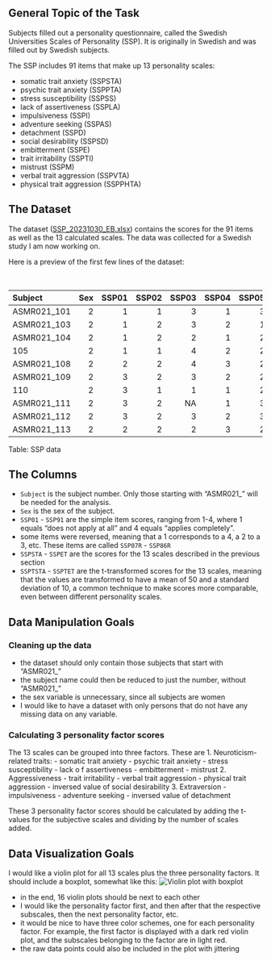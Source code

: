 ## General Topic of the Task

Subjects filled out a personality questionnaire, called the Swedish
Universities Scales of Personality (SSP). It is originally in Swedish
and was filled out by Swedish subjects.

The SSP includes 91 items that make up 13 personality scales:

-   somatic trait anxiety (SSPSTA)
-   psychic trait anxiety (SSPPTA)
-   stress susceptibility (SSPSS)
-   lack of assertiveness (SSPLA)
-   impulsiveness (SSPI)
-   adventure seeking (SSPAS)
-   detachment (SSPD)
-   social desirability (SSPSD)
-   embitterment (SSPE)
-   trait irritability (SSPTI)
-   mistrust (SSPM)
-   verbal trait aggression (SSPVTA)
-   physical trait aggression (SSPPHTA)

## The Dataset

The dataset ([SSP\_20231030\_EB.xlsx](SSP_20231030_EB.xlsx)) contains
the scores for the 91 items as well as the 13 calculated scales. The
data was collected for a Swedish study I am now working on.

Here is a preview of the first few lines of the dataset:

<table style="width:100%;">
<caption>Table: SSP data</caption>
<colgroup>
<col style="width: 1%" />
<col style="width: 0%" />
<col style="width: 0%" />
<col style="width: 0%" />
<col style="width: 0%" />
<col style="width: 0%" />
<col style="width: 0%" />
<col style="width: 0%" />
<col style="width: 0%" />
<col style="width: 0%" />
<col style="width: 0%" />
<col style="width: 0%" />
<col style="width: 0%" />
<col style="width: 0%" />
<col style="width: 0%" />
<col style="width: 0%" />
<col style="width: 0%" />
<col style="width: 0%" />
<col style="width: 0%" />
<col style="width: 0%" />
<col style="width: 0%" />
<col style="width: 0%" />
<col style="width: 0%" />
<col style="width: 0%" />
<col style="width: 0%" />
<col style="width: 0%" />
<col style="width: 0%" />
<col style="width: 0%" />
<col style="width: 0%" />
<col style="width: 0%" />
<col style="width: 0%" />
<col style="width: 0%" />
<col style="width: 0%" />
<col style="width: 0%" />
<col style="width: 0%" />
<col style="width: 0%" />
<col style="width: 0%" />
<col style="width: 0%" />
<col style="width: 0%" />
<col style="width: 0%" />
<col style="width: 0%" />
<col style="width: 0%" />
<col style="width: 0%" />
<col style="width: 0%" />
<col style="width: 0%" />
<col style="width: 0%" />
<col style="width: 0%" />
<col style="width: 0%" />
<col style="width: 0%" />
<col style="width: 0%" />
<col style="width: 0%" />
<col style="width: 0%" />
<col style="width: 0%" />
<col style="width: 0%" />
<col style="width: 0%" />
<col style="width: 0%" />
<col style="width: 0%" />
<col style="width: 0%" />
<col style="width: 0%" />
<col style="width: 0%" />
<col style="width: 0%" />
<col style="width: 0%" />
<col style="width: 0%" />
<col style="width: 0%" />
<col style="width: 0%" />
<col style="width: 0%" />
<col style="width: 0%" />
<col style="width: 0%" />
<col style="width: 0%" />
<col style="width: 0%" />
<col style="width: 0%" />
<col style="width: 0%" />
<col style="width: 0%" />
<col style="width: 0%" />
<col style="width: 0%" />
<col style="width: 0%" />
<col style="width: 0%" />
<col style="width: 0%" />
<col style="width: 0%" />
<col style="width: 0%" />
<col style="width: 0%" />
<col style="width: 0%" />
<col style="width: 0%" />
<col style="width: 0%" />
<col style="width: 0%" />
<col style="width: 0%" />
<col style="width: 0%" />
<col style="width: 0%" />
<col style="width: 0%" />
<col style="width: 0%" />
<col style="width: 0%" />
<col style="width: 0%" />
<col style="width: 0%" />
<col style="width: 0%" />
<col style="width: 0%" />
<col style="width: 0%" />
<col style="width: 0%" />
<col style="width: 0%" />
<col style="width: 0%" />
<col style="width: 0%" />
<col style="width: 0%" />
<col style="width: 1%" />
<col style="width: 1%" />
<col style="width: 1%" />
<col style="width: 1%" />
<col style="width: 1%" />
<col style="width: 1%" />
<col style="width: 1%" />
<col style="width: 1%" />
<col style="width: 1%" />
<col style="width: 1%" />
<col style="width: 1%" />
<col style="width: 1%" />
<col style="width: 1%" />
<col style="width: 1%" />
<col style="width: 1%" />
<col style="width: 1%" />
<col style="width: 1%" />
<col style="width: 1%" />
<col style="width: 1%" />
<col style="width: 1%" />
<col style="width: 1%" />
<col style="width: 1%" />
<col style="width: 1%" />
<col style="width: 1%" />
<col style="width: 1%" />
<col style="width: 1%" />
</colgroup>
<thead>
<tr class="header">
<th style="text-align: left;">Subject</th>
<th style="text-align: right;">Sex</th>
<th style="text-align: right;">SSP01</th>
<th style="text-align: right;">SSP02</th>
<th style="text-align: right;">SSP03</th>
<th style="text-align: right;">SSP04</th>
<th style="text-align: right;">SSP05</th>
<th style="text-align: right;">SSP06</th>
<th style="text-align: right;">SSP07</th>
<th style="text-align: right;">SSP08</th>
<th style="text-align: right;">SSP09</th>
<th style="text-align: right;">SSP10</th>
<th style="text-align: right;">SSP11</th>
<th style="text-align: right;">SSP12</th>
<th style="text-align: right;">SSP13</th>
<th style="text-align: right;">SSP14</th>
<th style="text-align: right;">SSP15</th>
<th style="text-align: right;">SSP16</th>
<th style="text-align: right;">SSP17</th>
<th style="text-align: right;">SSP18</th>
<th style="text-align: right;">SSP19</th>
<th style="text-align: right;">SSP20</th>
<th style="text-align: right;">SSP21</th>
<th style="text-align: right;">SSP22</th>
<th style="text-align: right;">SSP23</th>
<th style="text-align: right;">SSP24</th>
<th style="text-align: right;">SSP25</th>
<th style="text-align: right;">SSP26</th>
<th style="text-align: right;">SSP27</th>
<th style="text-align: right;">SSP28</th>
<th style="text-align: right;">SSP29</th>
<th style="text-align: right;">SSP30</th>
<th style="text-align: right;">SSP31</th>
<th style="text-align: right;">SSP32</th>
<th style="text-align: right;">SSP33</th>
<th style="text-align: right;">SSP34</th>
<th style="text-align: right;">SSP35</th>
<th style="text-align: right;">SSP36</th>
<th style="text-align: right;">SSP37</th>
<th style="text-align: right;">SSP38</th>
<th style="text-align: right;">SSP39</th>
<th style="text-align: right;">SSP40</th>
<th style="text-align: right;">SSP41</th>
<th style="text-align: right;">SSP42</th>
<th style="text-align: right;">SSP43</th>
<th style="text-align: right;">SSP44</th>
<th style="text-align: right;">SSP45</th>
<th style="text-align: right;">SSP46</th>
<th style="text-align: right;">SSP47</th>
<th style="text-align: right;">SSP48</th>
<th style="text-align: right;">SSP49</th>
<th style="text-align: right;">SSP50</th>
<th style="text-align: right;">SSP51</th>
<th style="text-align: right;">SSP52</th>
<th style="text-align: right;">SSP53</th>
<th style="text-align: right;">SSP54</th>
<th style="text-align: right;">SSP55</th>
<th style="text-align: right;">SSP56</th>
<th style="text-align: right;">SSP57</th>
<th style="text-align: right;">SSP58</th>
<th style="text-align: right;">SSP59</th>
<th style="text-align: right;">SSP60</th>
<th style="text-align: right;">SSP61</th>
<th style="text-align: right;">SSP62</th>
<th style="text-align: right;">SSP63</th>
<th style="text-align: right;">SSP64</th>
<th style="text-align: right;">SSP65</th>
<th style="text-align: right;">SSP66</th>
<th style="text-align: right;">SSP67</th>
<th style="text-align: right;">SSP68</th>
<th style="text-align: right;">SSP69</th>
<th style="text-align: right;">SSP70</th>
<th style="text-align: right;">SSP71</th>
<th style="text-align: right;">SSP72</th>
<th style="text-align: right;">SSP73</th>
<th style="text-align: right;">SSP74</th>
<th style="text-align: right;">SSP75</th>
<th style="text-align: right;">SSP76</th>
<th style="text-align: right;">SSP77</th>
<th style="text-align: right;">SSP78</th>
<th style="text-align: right;">SSP79</th>
<th style="text-align: right;">SSP80</th>
<th style="text-align: right;">SSP81</th>
<th style="text-align: right;">SSP82</th>
<th style="text-align: right;">SSP83</th>
<th style="text-align: right;">SSP84</th>
<th style="text-align: right;">SSP85</th>
<th style="text-align: right;">SSP86</th>
<th style="text-align: right;">SSP87</th>
<th style="text-align: right;">SSP88</th>
<th style="text-align: right;">SSP89</th>
<th style="text-align: right;">SSP90</th>
<th style="text-align: right;">SSP91</th>
<th style="text-align: right;">SSP07R</th>
<th style="text-align: right;">SSP16R</th>
<th style="text-align: right;">SSP30R</th>
<th style="text-align: right;">SSP38R</th>
<th style="text-align: right;">SSP42R</th>
<th style="text-align: right;">SSP68R</th>
<th style="text-align: right;">SSP85R</th>
<th style="text-align: right;">SSP86R</th>
<th style="text-align: right;">SSPSTA</th>
<th style="text-align: right;">SSPPSTA</th>
<th style="text-align: right;">SSPSS</th>
<th style="text-align: right;">SSPLA</th>
<th style="text-align: right;">SSPI</th>
<th style="text-align: right;">SSPAS</th>
<th style="text-align: right;">SSPD</th>
<th style="text-align: right;">SSPSD</th>
<th style="text-align: right;">SSPE</th>
<th style="text-align: right;">SSPTI</th>
<th style="text-align: right;">SSPM</th>
<th style="text-align: right;">SSPVTA</th>
<th style="text-align: right;">SSPPHTA</th>
<th style="text-align: right;">SSPSTAT</th>
<th style="text-align: right;">SSPPSTAT</th>
<th style="text-align: right;">SSPSST</th>
<th style="text-align: right;">SSPLAT</th>
<th style="text-align: right;">SSPIT</th>
<th style="text-align: right;">SSPAST</th>
<th style="text-align: right;">SSPDT</th>
<th style="text-align: right;">SSPSDT</th>
<th style="text-align: right;">SSPET</th>
<th style="text-align: right;">SSPTIT</th>
<th style="text-align: right;">SSPMT</th>
<th style="text-align: right;">SSPVTAT</th>
<th style="text-align: right;">SSPPHTAT</th>
</tr>
</thead>
<tbody>
<tr class="odd">
<td style="text-align: left;">ASMR021_101</td>
<td style="text-align: right;">2</td>
<td style="text-align: right;">1</td>
<td style="text-align: right;">1</td>
<td style="text-align: right;">3</td>
<td style="text-align: right;">1</td>
<td style="text-align: right;">3</td>
<td style="text-align: right;">3</td>
<td style="text-align: right;">3</td>
<td style="text-align: right;">2</td>
<td style="text-align: right;">2</td>
<td style="text-align: right;">4</td>
<td style="text-align: right;">1</td>
<td style="text-align: right;">1</td>
<td style="text-align: right;">1</td>
<td style="text-align: right;">3</td>
<td style="text-align: right;">2</td>
<td style="text-align: right;">2</td>
<td style="text-align: right;">1</td>
<td style="text-align: right;">4</td>
<td style="text-align: right;">4</td>
<td style="text-align: right;">1</td>
<td style="text-align: right;">2</td>
<td style="text-align: right;">1</td>
<td style="text-align: right;">3</td>
<td style="text-align: right;">1</td>
<td style="text-align: right;">3</td>
<td style="text-align: right;">1</td>
<td style="text-align: right;">2</td>
<td style="text-align: right;">1</td>
<td style="text-align: right;">1</td>
<td style="text-align: right;">4</td>
<td style="text-align: right;">3</td>
<td style="text-align: right;">4</td>
<td style="text-align: right;">1</td>
<td style="text-align: right;">4</td>
<td style="text-align: right;">1</td>
<td style="text-align: right;">3</td>
<td style="text-align: right;">2</td>
<td style="text-align: right;">2</td>
<td style="text-align: right;">1</td>
<td style="text-align: right;">3</td>
<td style="text-align: right;">3</td>
<td style="text-align: right;">3</td>
<td style="text-align: right;">1</td>
<td style="text-align: right;">2</td>
<td style="text-align: right;">3</td>
<td style="text-align: right;">1</td>
<td style="text-align: right;">4</td>
<td style="text-align: right;">2</td>
<td style="text-align: right;">4</td>
<td style="text-align: right;">1</td>
<td style="text-align: right;">2</td>
<td style="text-align: right;">1</td>
<td style="text-align: right;">1</td>
<td style="text-align: right;">2</td>
<td style="text-align: right;">2</td>
<td style="text-align: right;">3</td>
<td style="text-align: right;">4</td>
<td style="text-align: right;">4</td>
<td style="text-align: right;">2</td>
<td style="text-align: right;">2</td>
<td style="text-align: right;">1</td>
<td style="text-align: right;">4</td>
<td style="text-align: right;">2</td>
<td style="text-align: right;">4</td>
<td style="text-align: right;">1</td>
<td style="text-align: right;">3</td>
<td style="text-align: right;">4</td>
<td style="text-align: right;">2</td>
<td style="text-align: right;">2</td>
<td style="text-align: right;">4</td>
<td style="text-align: right;">4</td>
<td style="text-align: right;">1</td>
<td style="text-align: right;">3</td>
<td style="text-align: right;">4</td>
<td style="text-align: right;">4</td>
<td style="text-align: right;">1</td>
<td style="text-align: right;">2</td>
<td style="text-align: right;">1</td>
<td style="text-align: right;">3</td>
<td style="text-align: right;">3</td>
<td style="text-align: right;">1</td>
<td style="text-align: right;">1</td>
<td style="text-align: right;">4</td>
<td style="text-align: right;">4</td>
<td style="text-align: right;">4</td>
<td style="text-align: right;">2</td>
<td style="text-align: right;">1</td>
<td style="text-align: right;">4</td>
<td style="text-align: right;">1</td>
<td style="text-align: right;">3</td>
<td style="text-align: right;">1</td>
<td style="text-align: right;">2</td>
<td style="text-align: right;">3</td>
<td style="text-align: right;">1</td>
<td style="text-align: right;">3</td>
<td style="text-align: right;">2</td>
<td style="text-align: right;">3</td>
<td style="text-align: right;">1</td>
<td style="text-align: right;">3</td>
<td style="text-align: right;">2.285714</td>
<td style="text-align: right;">2.285714</td>
<td style="text-align: right;">2.142857</td>
<td style="text-align: right;">1.428571</td>
<td style="text-align: right;">3.428571</td>
<td style="text-align: right;">3.714286</td>
<td style="text-align: right;">1.285714</td>
<td style="text-align: right;">2.857143</td>
<td style="text-align: right;">1.714286</td>
<td style="text-align: right;">3.714286</td>
<td style="text-align: right;">1.285714</td>
<td style="text-align: right;">2.571429</td>
<td style="text-align: right;">1.000000</td>
<td style="text-align: right;">55.25346</td>
<td style="text-align: right;">52.43304</td>
<td style="text-align: right;">51.42857</td>
<td style="text-align: right;">37.97619</td>
<td style="text-align: right;">72.08791</td>
<td style="text-align: right;">70.55300</td>
<td style="text-align: right;">36.97479</td>
<td style="text-align: right;">49.44251</td>
<td style="text-align: right;">48.45481</td>
<td style="text-align: right;">75.26455</td>
<td style="text-align: right;">37.84367</td>
<td style="text-align: right;">58.57143</td>
<td style="text-align: right;">34.38596</td>
</tr>
<tr class="even">
<td style="text-align: left;">ASMR021_103</td>
<td style="text-align: right;">2</td>
<td style="text-align: right;">1</td>
<td style="text-align: right;">2</td>
<td style="text-align: right;">3</td>
<td style="text-align: right;">2</td>
<td style="text-align: right;">1</td>
<td style="text-align: right;">4</td>
<td style="text-align: right;">4</td>
<td style="text-align: right;">3</td>
<td style="text-align: right;">1</td>
<td style="text-align: right;">3</td>
<td style="text-align: right;">1</td>
<td style="text-align: right;">1</td>
<td style="text-align: right;">1</td>
<td style="text-align: right;">1</td>
<td style="text-align: right;">2</td>
<td style="text-align: right;">2</td>
<td style="text-align: right;">1</td>
<td style="text-align: right;">3</td>
<td style="text-align: right;">3</td>
<td style="text-align: right;">1</td>
<td style="text-align: right;">3</td>
<td style="text-align: right;">1</td>
<td style="text-align: right;">1</td>
<td style="text-align: right;">1</td>
<td style="text-align: right;">3</td>
<td style="text-align: right;">1</td>
<td style="text-align: right;">1</td>
<td style="text-align: right;">1</td>
<td style="text-align: right;">3</td>
<td style="text-align: right;">3</td>
<td style="text-align: right;">2</td>
<td style="text-align: right;">3</td>
<td style="text-align: right;">1</td>
<td style="text-align: right;">4</td>
<td style="text-align: right;">1</td>
<td style="text-align: right;">3</td>
<td style="text-align: right;">1</td>
<td style="text-align: right;">3</td>
<td style="text-align: right;">1</td>
<td style="text-align: right;">1</td>
<td style="text-align: right;">1</td>
<td style="text-align: right;">2</td>
<td style="text-align: right;">2</td>
<td style="text-align: right;">3</td>
<td style="text-align: right;">3</td>
<td style="text-align: right;">1</td>
<td style="text-align: right;">3</td>
<td style="text-align: right;">1</td>
<td style="text-align: right;">3</td>
<td style="text-align: right;">2</td>
<td style="text-align: right;">3</td>
<td style="text-align: right;">1</td>
<td style="text-align: right;">1</td>
<td style="text-align: right;">2</td>
<td style="text-align: right;">3</td>
<td style="text-align: right;">2</td>
<td style="text-align: right;">2</td>
<td style="text-align: right;">1</td>
<td style="text-align: right;">1</td>
<td style="text-align: right;">4</td>
<td style="text-align: right;">1</td>
<td style="text-align: right;">2</td>
<td style="text-align: right;">1</td>
<td style="text-align: right;">2</td>
<td style="text-align: right;">1</td>
<td style="text-align: right;">4</td>
<td style="text-align: right;">1</td>
<td style="text-align: right;">4</td>
<td style="text-align: right;">2</td>
<td style="text-align: right;">3</td>
<td style="text-align: right;">3</td>
<td style="text-align: right;">1</td>
<td style="text-align: right;">3</td>
<td style="text-align: right;">1</td>
<td style="text-align: right;">2</td>
<td style="text-align: right;">1</td>
<td style="text-align: right;">2</td>
<td style="text-align: right;">1</td>
<td style="text-align: right;">2</td>
<td style="text-align: right;">1</td>
<td style="text-align: right;">3</td>
<td style="text-align: right;">1</td>
<td style="text-align: right;">3</td>
<td style="text-align: right;">3</td>
<td style="text-align: right;">4</td>
<td style="text-align: right;">2</td>
<td style="text-align: right;">1</td>
<td style="text-align: right;">1</td>
<td style="text-align: right;">1</td>
<td style="text-align: right;">3</td>
<td style="text-align: right;">1</td>
<td style="text-align: right;">1</td>
<td style="text-align: right;">3</td>
<td style="text-align: right;">2</td>
<td style="text-align: right;">2</td>
<td style="text-align: right;">3</td>
<td style="text-align: right;">1</td>
<td style="text-align: right;">1</td>
<td style="text-align: right;">3</td>
<td style="text-align: right;">1.571429</td>
<td style="text-align: right;">1.428571</td>
<td style="text-align: right;">2.714286</td>
<td style="text-align: right;">1.714286</td>
<td style="text-align: right;">2.428571</td>
<td style="text-align: right;">2.857143</td>
<td style="text-align: right;">1.000000</td>
<td style="text-align: right;">3.285714</td>
<td style="text-align: right;">1.000000</td>
<td style="text-align: right;">2.142857</td>
<td style="text-align: right;">1.142857</td>
<td style="text-align: right;">2.285714</td>
<td style="text-align: right;">1.000000</td>
<td style="text-align: right;">43.73272</td>
<td style="text-align: right;">39.04018</td>
<td style="text-align: right;">62.63305</td>
<td style="text-align: right;">42.73810</td>
<td style="text-align: right;">52.85714</td>
<td style="text-align: right;">56.72811</td>
<td style="text-align: right;">31.37255</td>
<td style="text-align: right;">59.89547</td>
<td style="text-align: right;">33.87755</td>
<td style="text-align: right;">46.16402</td>
<td style="text-align: right;">35.14825</td>
<td style="text-align: right;">53.37662</td>
<td style="text-align: right;">34.38596</td>
</tr>
<tr class="odd">
<td style="text-align: left;">ASMR021_104</td>
<td style="text-align: right;">2</td>
<td style="text-align: right;">1</td>
<td style="text-align: right;">2</td>
<td style="text-align: right;">2</td>
<td style="text-align: right;">1</td>
<td style="text-align: right;">2</td>
<td style="text-align: right;">4</td>
<td style="text-align: right;">3</td>
<td style="text-align: right;">2</td>
<td style="text-align: right;">2</td>
<td style="text-align: right;">2</td>
<td style="text-align: right;">1</td>
<td style="text-align: right;">2</td>
<td style="text-align: right;">2</td>
<td style="text-align: right;">2</td>
<td style="text-align: right;">2</td>
<td style="text-align: right;">3</td>
<td style="text-align: right;">1</td>
<td style="text-align: right;">2</td>
<td style="text-align: right;">3</td>
<td style="text-align: right;">2</td>
<td style="text-align: right;">3</td>
<td style="text-align: right;">3</td>
<td style="text-align: right;">3</td>
<td style="text-align: right;">1</td>
<td style="text-align: right;">NA</td>
<td style="text-align: right;">2</td>
<td style="text-align: right;">3</td>
<td style="text-align: right;">1</td>
<td style="text-align: right;">1</td>
<td style="text-align: right;">4</td>
<td style="text-align: right;">2</td>
<td style="text-align: right;">3</td>
<td style="text-align: right;">1</td>
<td style="text-align: right;">4</td>
<td style="text-align: right;">1</td>
<td style="text-align: right;">3</td>
<td style="text-align: right;">1</td>
<td style="text-align: right;">2</td>
<td style="text-align: right;">1</td>
<td style="text-align: right;">2</td>
<td style="text-align: right;">1</td>
<td style="text-align: right;">3</td>
<td style="text-align: right;">1</td>
<td style="text-align: right;">4</td>
<td style="text-align: right;">3</td>
<td style="text-align: right;">2</td>
<td style="text-align: right;">3</td>
<td style="text-align: right;">1</td>
<td style="text-align: right;">3</td>
<td style="text-align: right;">2</td>
<td style="text-align: right;">2</td>
<td style="text-align: right;">1</td>
<td style="text-align: right;">1</td>
<td style="text-align: right;">2</td>
<td style="text-align: right;">2</td>
<td style="text-align: right;">1</td>
<td style="text-align: right;">3</td>
<td style="text-align: right;">3</td>
<td style="text-align: right;">3</td>
<td style="text-align: right;">4</td>
<td style="text-align: right;">1</td>
<td style="text-align: right;">2</td>
<td style="text-align: right;">1</td>
<td style="text-align: right;">2</td>
<td style="text-align: right;">1</td>
<td style="text-align: right;">2</td>
<td style="text-align: right;">1</td>
<td style="text-align: right;">3</td>
<td style="text-align: right;">2</td>
<td style="text-align: right;">3</td>
<td style="text-align: right;">4</td>
<td style="text-align: right;">3</td>
<td style="text-align: right;">3</td>
<td style="text-align: right;">1</td>
<td style="text-align: right;">3</td>
<td style="text-align: right;">1</td>
<td style="text-align: right;">2</td>
<td style="text-align: right;">1</td>
<td style="text-align: right;">1</td>
<td style="text-align: right;">1</td>
<td style="text-align: right;">1</td>
<td style="text-align: right;">1</td>
<td style="text-align: right;">3</td>
<td style="text-align: right;">4</td>
<td style="text-align: right;">3</td>
<td style="text-align: right;">3</td>
<td style="text-align: right;">1</td>
<td style="text-align: right;">3</td>
<td style="text-align: right;">3</td>
<td style="text-align: right;">3</td>
<td style="text-align: right;">1</td>
<td style="text-align: right;">2</td>
<td style="text-align: right;">2</td>
<td style="text-align: right;">1</td>
<td style="text-align: right;">3</td>
<td style="text-align: right;">2</td>
<td style="text-align: right;">2</td>
<td style="text-align: right;">2</td>
<td style="text-align: right;">2</td>
<td style="text-align: right;">1.714286</td>
<td style="text-align: right;">1.428571</td>
<td style="text-align: right;">1.714286</td>
<td style="text-align: right;">1.142857</td>
<td style="text-align: right;">2.714286</td>
<td style="text-align: right;">3.428571</td>
<td style="text-align: right;">2.142857</td>
<td style="text-align: right;">3.000000</td>
<td style="text-align: right;">1.428571</td>
<td style="text-align: right;">2.714286</td>
<td style="text-align: right;">1.428571</td>
<td style="text-align: right;">2.333333</td>
<td style="text-align: right;">1.285714</td>
<td style="text-align: right;">46.03687</td>
<td style="text-align: right;">39.04018</td>
<td style="text-align: right;">43.02521</td>
<td style="text-align: right;">33.21429</td>
<td style="text-align: right;">58.35165</td>
<td style="text-align: right;">65.94470</td>
<td style="text-align: right;">53.78151</td>
<td style="text-align: right;">52.92683</td>
<td style="text-align: right;">42.62391</td>
<td style="text-align: right;">56.74603</td>
<td style="text-align: right;">40.53908</td>
<td style="text-align: right;">54.24242</td>
<td style="text-align: right;">39.39850</td>
</tr>
<tr class="even">
<td style="text-align: left;">105</td>
<td style="text-align: right;">2</td>
<td style="text-align: right;">1</td>
<td style="text-align: right;">1</td>
<td style="text-align: right;">4</td>
<td style="text-align: right;">2</td>
<td style="text-align: right;">2</td>
<td style="text-align: right;">3</td>
<td style="text-align: right;">3</td>
<td style="text-align: right;">4</td>
<td style="text-align: right;">2</td>
<td style="text-align: right;">4</td>
<td style="text-align: right;">1</td>
<td style="text-align: right;">1</td>
<td style="text-align: right;">2</td>
<td style="text-align: right;">4</td>
<td style="text-align: right;">2</td>
<td style="text-align: right;">3</td>
<td style="text-align: right;">2</td>
<td style="text-align: right;">3</td>
<td style="text-align: right;">2</td>
<td style="text-align: right;">2</td>
<td style="text-align: right;">4</td>
<td style="text-align: right;">1</td>
<td style="text-align: right;">3</td>
<td style="text-align: right;">1</td>
<td style="text-align: right;">3</td>
<td style="text-align: right;">2</td>
<td style="text-align: right;">4</td>
<td style="text-align: right;">2</td>
<td style="text-align: right;">2</td>
<td style="text-align: right;">2</td>
<td style="text-align: right;">2</td>
<td style="text-align: right;">3</td>
<td style="text-align: right;">1</td>
<td style="text-align: right;">4</td>
<td style="text-align: right;">1</td>
<td style="text-align: right;">4</td>
<td style="text-align: right;">1</td>
<td style="text-align: right;">1</td>
<td style="text-align: right;">1</td>
<td style="text-align: right;">4</td>
<td style="text-align: right;">3</td>
<td style="text-align: right;">3</td>
<td style="text-align: right;">1</td>
<td style="text-align: right;">4</td>
<td style="text-align: right;">3</td>
<td style="text-align: right;">3</td>
<td style="text-align: right;">3</td>
<td style="text-align: right;">1</td>
<td style="text-align: right;">3</td>
<td style="text-align: right;">1</td>
<td style="text-align: right;">1</td>
<td style="text-align: right;">1</td>
<td style="text-align: right;">2</td>
<td style="text-align: right;">1</td>
<td style="text-align: right;">3</td>
<td style="text-align: right;">2</td>
<td style="text-align: right;">1</td>
<td style="text-align: right;">2</td>
<td style="text-align: right;">2</td>
<td style="text-align: right;">2</td>
<td style="text-align: right;">1</td>
<td style="text-align: right;">4</td>
<td style="text-align: right;">2</td>
<td style="text-align: right;">3</td>
<td style="text-align: right;">2</td>
<td style="text-align: right;">2</td>
<td style="text-align: right;">3</td>
<td style="text-align: right;">3</td>
<td style="text-align: right;">3</td>
<td style="text-align: right;">4</td>
<td style="text-align: right;">2</td>
<td style="text-align: right;">1</td>
<td style="text-align: right;">4</td>
<td style="text-align: right;">2</td>
<td style="text-align: right;">4</td>
<td style="text-align: right;">2</td>
<td style="text-align: right;">2</td>
<td style="text-align: right;">1</td>
<td style="text-align: right;">2</td>
<td style="text-align: right;">2</td>
<td style="text-align: right;">1</td>
<td style="text-align: right;">1</td>
<td style="text-align: right;">3</td>
<td style="text-align: right;">2</td>
<td style="text-align: right;">3</td>
<td style="text-align: right;">4</td>
<td style="text-align: right;">1</td>
<td style="text-align: right;">4</td>
<td style="text-align: right;">1</td>
<td style="text-align: right;">1</td>
<td style="text-align: right;">1</td>
<td style="text-align: right;">2</td>
<td style="text-align: right;">2</td>
<td style="text-align: right;">3</td>
<td style="text-align: right;">4</td>
<td style="text-align: right;">2</td>
<td style="text-align: right;">2</td>
<td style="text-align: right;">2</td>
<td style="text-align: right;">1</td>
<td style="text-align: right;">2.714286</td>
<td style="text-align: right;">2.000000</td>
<td style="text-align: right;">2.285714</td>
<td style="text-align: right;">2.000000</td>
<td style="text-align: right;">2.714286</td>
<td style="text-align: right;">2.428571</td>
<td style="text-align: right;">1.857143</td>
<td style="text-align: right;">3.142857</td>
<td style="text-align: right;">1.285714</td>
<td style="text-align: right;">3.714286</td>
<td style="text-align: right;">1.285714</td>
<td style="text-align: right;">2.142857</td>
<td style="text-align: right;">1.428571</td>
<td style="text-align: right;">62.16590</td>
<td style="text-align: right;">47.96875</td>
<td style="text-align: right;">54.22969</td>
<td style="text-align: right;">47.50000</td>
<td style="text-align: right;">58.35165</td>
<td style="text-align: right;">49.81567</td>
<td style="text-align: right;">48.17927</td>
<td style="text-align: right;">56.41115</td>
<td style="text-align: right;">39.70845</td>
<td style="text-align: right;">75.26455</td>
<td style="text-align: right;">37.84367</td>
<td style="text-align: right;">50.77922</td>
<td style="text-align: right;">41.90476</td>
</tr>
<tr class="odd">
<td style="text-align: left;">ASMR021_108</td>
<td style="text-align: right;">2</td>
<td style="text-align: right;">2</td>
<td style="text-align: right;">2</td>
<td style="text-align: right;">4</td>
<td style="text-align: right;">3</td>
<td style="text-align: right;">2</td>
<td style="text-align: right;">2</td>
<td style="text-align: right;">3</td>
<td style="text-align: right;">1</td>
<td style="text-align: right;">2</td>
<td style="text-align: right;">3</td>
<td style="text-align: right;">2</td>
<td style="text-align: right;">2</td>
<td style="text-align: right;">3</td>
<td style="text-align: right;">2</td>
<td style="text-align: right;">4</td>
<td style="text-align: right;">2</td>
<td style="text-align: right;">1</td>
<td style="text-align: right;">2</td>
<td style="text-align: right;">2</td>
<td style="text-align: right;">1</td>
<td style="text-align: right;">3</td>
<td style="text-align: right;">1</td>
<td style="text-align: right;">3</td>
<td style="text-align: right;">2</td>
<td style="text-align: right;">2</td>
<td style="text-align: right;">2</td>
<td style="text-align: right;">4</td>
<td style="text-align: right;">1</td>
<td style="text-align: right;">3</td>
<td style="text-align: right;">2</td>
<td style="text-align: right;">3</td>
<td style="text-align: right;">1</td>
<td style="text-align: right;">1</td>
<td style="text-align: right;">3</td>
<td style="text-align: right;">2</td>
<td style="text-align: right;">2</td>
<td style="text-align: right;">2</td>
<td style="text-align: right;">3</td>
<td style="text-align: right;">1</td>
<td style="text-align: right;">2</td>
<td style="text-align: right;">3</td>
<td style="text-align: right;">2</td>
<td style="text-align: right;">2</td>
<td style="text-align: right;">2</td>
<td style="text-align: right;">1</td>
<td style="text-align: right;">1</td>
<td style="text-align: right;">3</td>
<td style="text-align: right;">2</td>
<td style="text-align: right;">3</td>
<td style="text-align: right;">1</td>
<td style="text-align: right;">2</td>
<td style="text-align: right;">2</td>
<td style="text-align: right;">2</td>
<td style="text-align: right;">3</td>
<td style="text-align: right;">4</td>
<td style="text-align: right;">2</td>
<td style="text-align: right;">3</td>
<td style="text-align: right;">1</td>
<td style="text-align: right;">2</td>
<td style="text-align: right;">3</td>
<td style="text-align: right;">1</td>
<td style="text-align: right;">2</td>
<td style="text-align: right;">1</td>
<td style="text-align: right;">3</td>
<td style="text-align: right;">2</td>
<td style="text-align: right;">2</td>
<td style="text-align: right;">4</td>
<td style="text-align: right;">2</td>
<td style="text-align: right;">1</td>
<td style="text-align: right;">2</td>
<td style="text-align: right;">2</td>
<td style="text-align: right;">1</td>
<td style="text-align: right;">3</td>
<td style="text-align: right;">3</td>
<td style="text-align: right;">3</td>
<td style="text-align: right;">2</td>
<td style="text-align: right;">3</td>
<td style="text-align: right;">1</td>
<td style="text-align: right;">2</td>
<td style="text-align: right;">4</td>
<td style="text-align: right;">4</td>
<td style="text-align: right;">1</td>
<td style="text-align: right;">2</td>
<td style="text-align: right;">2</td>
<td style="text-align: right;">3</td>
<td style="text-align: right;">2</td>
<td style="text-align: right;">3</td>
<td style="text-align: right;">3</td>
<td style="text-align: right;">3</td>
<td style="text-align: right;">3</td>
<td style="text-align: right;">2</td>
<td style="text-align: right;">2</td>
<td style="text-align: right;">3</td>
<td style="text-align: right;">3</td>
<td style="text-align: right;">2</td>
<td style="text-align: right;">3</td>
<td style="text-align: right;">3</td>
<td style="text-align: right;">2</td>
<td style="text-align: right;">3</td>
<td style="text-align: right;">2.285714</td>
<td style="text-align: right;">3.000000</td>
<td style="text-align: right;">3.428571</td>
<td style="text-align: right;">1.857143</td>
<td style="text-align: right;">2.285714</td>
<td style="text-align: right;">1.571429</td>
<td style="text-align: right;">1.428571</td>
<td style="text-align: right;">2.714286</td>
<td style="text-align: right;">2.000000</td>
<td style="text-align: right;">2.714286</td>
<td style="text-align: right;">1.857143</td>
<td style="text-align: right;">2.428571</td>
<td style="text-align: right;">1.857143</td>
<td style="text-align: right;">55.25346</td>
<td style="text-align: right;">63.59375</td>
<td style="text-align: right;">76.63866</td>
<td style="text-align: right;">45.11905</td>
<td style="text-align: right;">50.10989</td>
<td style="text-align: right;">35.99078</td>
<td style="text-align: right;">39.77591</td>
<td style="text-align: right;">45.95819</td>
<td style="text-align: right;">54.28571</td>
<td style="text-align: right;">56.74603</td>
<td style="text-align: right;">48.62534</td>
<td style="text-align: right;">55.97403</td>
<td style="text-align: right;">49.42356</td>
</tr>
<tr class="even">
<td style="text-align: left;">ASMR021_109</td>
<td style="text-align: right;">2</td>
<td style="text-align: right;">3</td>
<td style="text-align: right;">2</td>
<td style="text-align: right;">3</td>
<td style="text-align: right;">2</td>
<td style="text-align: right;">2</td>
<td style="text-align: right;">2</td>
<td style="text-align: right;">4</td>
<td style="text-align: right;">2</td>
<td style="text-align: right;">2</td>
<td style="text-align: right;">3</td>
<td style="text-align: right;">3</td>
<td style="text-align: right;">2</td>
<td style="text-align: right;">1</td>
<td style="text-align: right;">3</td>
<td style="text-align: right;">3</td>
<td style="text-align: right;">2</td>
<td style="text-align: right;">2</td>
<td style="text-align: right;">2</td>
<td style="text-align: right;">2</td>
<td style="text-align: right;">1</td>
<td style="text-align: right;">1</td>
<td style="text-align: right;">1</td>
<td style="text-align: right;">1</td>
<td style="text-align: right;">3</td>
<td style="text-align: right;">2</td>
<td style="text-align: right;">2</td>
<td style="text-align: right;">3</td>
<td style="text-align: right;">1</td>
<td style="text-align: right;">1</td>
<td style="text-align: right;">2</td>
<td style="text-align: right;">2</td>
<td style="text-align: right;">2</td>
<td style="text-align: right;">1</td>
<td style="text-align: right;">3</td>
<td style="text-align: right;">1</td>
<td style="text-align: right;">3</td>
<td style="text-align: right;">1</td>
<td style="text-align: right;">3</td>
<td style="text-align: right;">1</td>
<td style="text-align: right;">1</td>
<td style="text-align: right;">2</td>
<td style="text-align: right;">2</td>
<td style="text-align: right;">2</td>
<td style="text-align: right;">1</td>
<td style="text-align: right;">2</td>
<td style="text-align: right;">1</td>
<td style="text-align: right;">3</td>
<td style="text-align: right;">1</td>
<td style="text-align: right;">2</td>
<td style="text-align: right;">2</td>
<td style="text-align: right;">2</td>
<td style="text-align: right;">2</td>
<td style="text-align: right;">2</td>
<td style="text-align: right;">1</td>
<td style="text-align: right;">3</td>
<td style="text-align: right;">3</td>
<td style="text-align: right;">3</td>
<td style="text-align: right;">2</td>
<td style="text-align: right;">1</td>
<td style="text-align: right;">3</td>
<td style="text-align: right;">1</td>
<td style="text-align: right;">4</td>
<td style="text-align: right;">1</td>
<td style="text-align: right;">3</td>
<td style="text-align: right;">2</td>
<td style="text-align: right;">3</td>
<td style="text-align: right;">2</td>
<td style="text-align: right;">2</td>
<td style="text-align: right;">2</td>
<td style="text-align: right;">2</td>
<td style="text-align: right;">4</td>
<td style="text-align: right;">1</td>
<td style="text-align: right;">3</td>
<td style="text-align: right;">4</td>
<td style="text-align: right;">3</td>
<td style="text-align: right;">3</td>
<td style="text-align: right;">2</td>
<td style="text-align: right;">1</td>
<td style="text-align: right;">1</td>
<td style="text-align: right;">2</td>
<td style="text-align: right;">2</td>
<td style="text-align: right;">2</td>
<td style="text-align: right;">2</td>
<td style="text-align: right;">2</td>
<td style="text-align: right;">3</td>
<td style="text-align: right;">2</td>
<td style="text-align: right;">1</td>
<td style="text-align: right;">2</td>
<td style="text-align: right;">1</td>
<td style="text-align: right;">1</td>
<td style="text-align: right;">1</td>
<td style="text-align: right;">1</td>
<td style="text-align: right;">3</td>
<td style="text-align: right;">3</td>
<td style="text-align: right;">2</td>
<td style="text-align: right;">3</td>
<td style="text-align: right;">3</td>
<td style="text-align: right;">2</td>
<td style="text-align: right;">3</td>
<td style="text-align: right;">2.285714</td>
<td style="text-align: right;">1.857143</td>
<td style="text-align: right;">2.571429</td>
<td style="text-align: right;">2.285714</td>
<td style="text-align: right;">2.000000</td>
<td style="text-align: right;">2.285714</td>
<td style="text-align: right;">1.142857</td>
<td style="text-align: right;">2.571429</td>
<td style="text-align: right;">1.571429</td>
<td style="text-align: right;">2.571429</td>
<td style="text-align: right;">2.000000</td>
<td style="text-align: right;">2.000000</td>
<td style="text-align: right;">1.428571</td>
<td style="text-align: right;">55.25346</td>
<td style="text-align: right;">45.73661</td>
<td style="text-align: right;">59.83193</td>
<td style="text-align: right;">52.26190</td>
<td style="text-align: right;">44.61538</td>
<td style="text-align: right;">47.51152</td>
<td style="text-align: right;">34.17367</td>
<td style="text-align: right;">42.47387</td>
<td style="text-align: right;">45.53936</td>
<td style="text-align: right;">54.10053</td>
<td style="text-align: right;">51.32075</td>
<td style="text-align: right;">48.18182</td>
<td style="text-align: right;">41.90476</td>
</tr>
<tr class="odd">
<td style="text-align: left;">110</td>
<td style="text-align: right;">2</td>
<td style="text-align: right;">3</td>
<td style="text-align: right;">1</td>
<td style="text-align: right;">1</td>
<td style="text-align: right;">1</td>
<td style="text-align: right;">2</td>
<td style="text-align: right;">4</td>
<td style="text-align: right;">4</td>
<td style="text-align: right;">4</td>
<td style="text-align: right;">1</td>
<td style="text-align: right;">4</td>
<td style="text-align: right;">3</td>
<td style="text-align: right;">3</td>
<td style="text-align: right;">3</td>
<td style="text-align: right;">3</td>
<td style="text-align: right;">3</td>
<td style="text-align: right;">4</td>
<td style="text-align: right;">1</td>
<td style="text-align: right;">2</td>
<td style="text-align: right;">3</td>
<td style="text-align: right;">1</td>
<td style="text-align: right;">3</td>
<td style="text-align: right;">1</td>
<td style="text-align: right;">3</td>
<td style="text-align: right;">1</td>
<td style="text-align: right;">3</td>
<td style="text-align: right;">2</td>
<td style="text-align: right;">1</td>
<td style="text-align: right;">1</td>
<td style="text-align: right;">1</td>
<td style="text-align: right;">3</td>
<td style="text-align: right;">2</td>
<td style="text-align: right;">2</td>
<td style="text-align: right;">2</td>
<td style="text-align: right;">3</td>
<td style="text-align: right;">1</td>
<td style="text-align: right;">3</td>
<td style="text-align: right;">1</td>
<td style="text-align: right;">2</td>
<td style="text-align: right;">2</td>
<td style="text-align: right;">2</td>
<td style="text-align: right;">2</td>
<td style="text-align: right;">4</td>
<td style="text-align: right;">2</td>
<td style="text-align: right;">3</td>
<td style="text-align: right;">3</td>
<td style="text-align: right;">3</td>
<td style="text-align: right;">3</td>
<td style="text-align: right;">1</td>
<td style="text-align: right;">3</td>
<td style="text-align: right;">2</td>
<td style="text-align: right;">2</td>
<td style="text-align: right;">2</td>
<td style="text-align: right;">2</td>
<td style="text-align: right;">2</td>
<td style="text-align: right;">1</td>
<td style="text-align: right;">1</td>
<td style="text-align: right;">1</td>
<td style="text-align: right;">1</td>
<td style="text-align: right;">3</td>
<td style="text-align: right;">3</td>
<td style="text-align: right;">2</td>
<td style="text-align: right;">2</td>
<td style="text-align: right;">1</td>
<td style="text-align: right;">3</td>
<td style="text-align: right;">2</td>
<td style="text-align: right;">1</td>
<td style="text-align: right;">1</td>
<td style="text-align: right;">4</td>
<td style="text-align: right;">1</td>
<td style="text-align: right;">3</td>
<td style="text-align: right;">3</td>
<td style="text-align: right;">2</td>
<td style="text-align: right;">3</td>
<td style="text-align: right;">2</td>
<td style="text-align: right;">3</td>
<td style="text-align: right;">2</td>
<td style="text-align: right;">2</td>
<td style="text-align: right;">2</td>
<td style="text-align: right;">2</td>
<td style="text-align: right;">1</td>
<td style="text-align: right;">1</td>
<td style="text-align: right;">1</td>
<td style="text-align: right;">2</td>
<td style="text-align: right;">2</td>
<td style="text-align: right;">3</td>
<td style="text-align: right;">3</td>
<td style="text-align: right;">2</td>
<td style="text-align: right;">2</td>
<td style="text-align: right;">2</td>
<td style="text-align: right;">3</td>
<td style="text-align: right;">2</td>
<td style="text-align: right;">1</td>
<td style="text-align: right;">1</td>
<td style="text-align: right;">2</td>
<td style="text-align: right;">3</td>
<td style="text-align: right;">1</td>
<td style="text-align: right;">1</td>
<td style="text-align: right;">2</td>
<td style="text-align: right;">2</td>
<td style="text-align: right;">2.000000</td>
<td style="text-align: right;">1.571429</td>
<td style="text-align: right;">1.000000</td>
<td style="text-align: right;">1.285714</td>
<td style="text-align: right;">2.142857</td>
<td style="text-align: right;">2.571429</td>
<td style="text-align: right;">2.000000</td>
<td style="text-align: right;">3.000000</td>
<td style="text-align: right;">1.428571</td>
<td style="text-align: right;">2.857143</td>
<td style="text-align: right;">1.714286</td>
<td style="text-align: right;">2.714286</td>
<td style="text-align: right;">2.142857</td>
<td style="text-align: right;">50.64516</td>
<td style="text-align: right;">41.27232</td>
<td style="text-align: right;">29.01961</td>
<td style="text-align: right;">35.59524</td>
<td style="text-align: right;">47.36264</td>
<td style="text-align: right;">52.11982</td>
<td style="text-align: right;">50.98039</td>
<td style="text-align: right;">52.92683</td>
<td style="text-align: right;">42.62391</td>
<td style="text-align: right;">59.39153</td>
<td style="text-align: right;">45.92992</td>
<td style="text-align: right;">61.16883</td>
<td style="text-align: right;">54.43609</td>
</tr>
<tr class="even">
<td style="text-align: left;">ASMR021_111</td>
<td style="text-align: right;">2</td>
<td style="text-align: right;">3</td>
<td style="text-align: right;">2</td>
<td style="text-align: right;">NA</td>
<td style="text-align: right;">1</td>
<td style="text-align: right;">3</td>
<td style="text-align: right;">3</td>
<td style="text-align: right;">4</td>
<td style="text-align: right;">3</td>
<td style="text-align: right;">2</td>
<td style="text-align: right;">3</td>
<td style="text-align: right;">1</td>
<td style="text-align: right;">2</td>
<td style="text-align: right;">1</td>
<td style="text-align: right;">3</td>
<td style="text-align: right;">3</td>
<td style="text-align: right;">3</td>
<td style="text-align: right;">1</td>
<td style="text-align: right;">4</td>
<td style="text-align: right;">3</td>
<td style="text-align: right;">1</td>
<td style="text-align: right;">2</td>
<td style="text-align: right;">1</td>
<td style="text-align: right;">2</td>
<td style="text-align: right;">1</td>
<td style="text-align: right;">3</td>
<td style="text-align: right;">2</td>
<td style="text-align: right;">2</td>
<td style="text-align: right;">1</td>
<td style="text-align: right;">1</td>
<td style="text-align: right;">3</td>
<td style="text-align: right;">3</td>
<td style="text-align: right;">2</td>
<td style="text-align: right;">1</td>
<td style="text-align: right;">4</td>
<td style="text-align: right;">1</td>
<td style="text-align: right;">3</td>
<td style="text-align: right;">2</td>
<td style="text-align: right;">2</td>
<td style="text-align: right;">2</td>
<td style="text-align: right;">3</td>
<td style="text-align: right;">2</td>
<td style="text-align: right;">3</td>
<td style="text-align: right;">1</td>
<td style="text-align: right;">3</td>
<td style="text-align: right;">3</td>
<td style="text-align: right;">2</td>
<td style="text-align: right;">3</td>
<td style="text-align: right;">1</td>
<td style="text-align: right;">3</td>
<td style="text-align: right;">1</td>
<td style="text-align: right;">2</td>
<td style="text-align: right;">1</td>
<td style="text-align: right;">3</td>
<td style="text-align: right;">2</td>
<td style="text-align: right;">1</td>
<td style="text-align: right;">1</td>
<td style="text-align: right;">4</td>
<td style="text-align: right;">2</td>
<td style="text-align: right;">1</td>
<td style="text-align: right;">4</td>
<td style="text-align: right;">1</td>
<td style="text-align: right;">3</td>
<td style="text-align: right;">1</td>
<td style="text-align: right;">4</td>
<td style="text-align: right;">2</td>
<td style="text-align: right;">3</td>
<td style="text-align: right;">3</td>
<td style="text-align: right;">3</td>
<td style="text-align: right;">1</td>
<td style="text-align: right;">4</td>
<td style="text-align: right;">3</td>
<td style="text-align: right;">1</td>
<td style="text-align: right;">3</td>
<td style="text-align: right;">2</td>
<td style="text-align: right;">4</td>
<td style="text-align: right;">1</td>
<td style="text-align: right;">2</td>
<td style="text-align: right;">2</td>
<td style="text-align: right;">1</td>
<td style="text-align: right;">2</td>
<td style="text-align: right;">2</td>
<td style="text-align: right;">1</td>
<td style="text-align: right;">3</td>
<td style="text-align: right;">3</td>
<td style="text-align: right;">4</td>
<td style="text-align: right;">2</td>
<td style="text-align: right;">1</td>
<td style="text-align: right;">2</td>
<td style="text-align: right;">1</td>
<td style="text-align: right;">3</td>
<td style="text-align: right;">1</td>
<td style="text-align: right;">1</td>
<td style="text-align: right;">2</td>
<td style="text-align: right;">2</td>
<td style="text-align: right;">3</td>
<td style="text-align: right;">2</td>
<td style="text-align: right;">2</td>
<td style="text-align: right;">1</td>
<td style="text-align: right;">3</td>
<td style="text-align: right;">2.571429</td>
<td style="text-align: right;">2.142857</td>
<td style="text-align: right;">1.666667</td>
<td style="text-align: right;">1.142857</td>
<td style="text-align: right;">3.428571</td>
<td style="text-align: right;">2.714286</td>
<td style="text-align: right;">1.142857</td>
<td style="text-align: right;">3.142857</td>
<td style="text-align: right;">1.285714</td>
<td style="text-align: right;">2.857143</td>
<td style="text-align: right;">1.142857</td>
<td style="text-align: right;">2.714286</td>
<td style="text-align: right;">1.571429</td>
<td style="text-align: right;">59.86175</td>
<td style="text-align: right;">50.20089</td>
<td style="text-align: right;">42.09150</td>
<td style="text-align: right;">33.21429</td>
<td style="text-align: right;">72.08791</td>
<td style="text-align: right;">54.42396</td>
<td style="text-align: right;">34.17367</td>
<td style="text-align: right;">56.41115</td>
<td style="text-align: right;">39.70845</td>
<td style="text-align: right;">59.39153</td>
<td style="text-align: right;">35.14825</td>
<td style="text-align: right;">61.16883</td>
<td style="text-align: right;">44.41103</td>
</tr>
<tr class="odd">
<td style="text-align: left;">ASMR021_112</td>
<td style="text-align: right;">2</td>
<td style="text-align: right;">3</td>
<td style="text-align: right;">2</td>
<td style="text-align: right;">3</td>
<td style="text-align: right;">2</td>
<td style="text-align: right;">3</td>
<td style="text-align: right;">3</td>
<td style="text-align: right;">4</td>
<td style="text-align: right;">1</td>
<td style="text-align: right;">2</td>
<td style="text-align: right;">4</td>
<td style="text-align: right;">1</td>
<td style="text-align: right;">2</td>
<td style="text-align: right;">2</td>
<td style="text-align: right;">4</td>
<td style="text-align: right;">3</td>
<td style="text-align: right;">2</td>
<td style="text-align: right;">2</td>
<td style="text-align: right;">3</td>
<td style="text-align: right;">2</td>
<td style="text-align: right;">2</td>
<td style="text-align: right;">3</td>
<td style="text-align: right;">3</td>
<td style="text-align: right;">3</td>
<td style="text-align: right;">1</td>
<td style="text-align: right;">3</td>
<td style="text-align: right;">2</td>
<td style="text-align: right;">2</td>
<td style="text-align: right;">2</td>
<td style="text-align: right;">3</td>
<td style="text-align: right;">2</td>
<td style="text-align: right;">2</td>
<td style="text-align: right;">2</td>
<td style="text-align: right;">1</td>
<td style="text-align: right;">4</td>
<td style="text-align: right;">2</td>
<td style="text-align: right;">3</td>
<td style="text-align: right;">3</td>
<td style="text-align: right;">3</td>
<td style="text-align: right;">3</td>
<td style="text-align: right;">2</td>
<td style="text-align: right;">3</td>
<td style="text-align: right;">1</td>
<td style="text-align: right;">2</td>
<td style="text-align: right;">3</td>
<td style="text-align: right;">2</td>
<td style="text-align: right;">2</td>
<td style="text-align: right;">3</td>
<td style="text-align: right;">2</td>
<td style="text-align: right;">4</td>
<td style="text-align: right;">2</td>
<td style="text-align: right;">2</td>
<td style="text-align: right;">2</td>
<td style="text-align: right;">2</td>
<td style="text-align: right;">3</td>
<td style="text-align: right;">3</td>
<td style="text-align: right;">3</td>
<td style="text-align: right;">3</td>
<td style="text-align: right;">2</td>
<td style="text-align: right;">1</td>
<td style="text-align: right;">3</td>
<td style="text-align: right;">3</td>
<td style="text-align: right;">3</td>
<td style="text-align: right;">2</td>
<td style="text-align: right;">4</td>
<td style="text-align: right;">3</td>
<td style="text-align: right;">2</td>
<td style="text-align: right;">3</td>
<td style="text-align: right;">2</td>
<td style="text-align: right;">2</td>
<td style="text-align: right;">2</td>
<td style="text-align: right;">2</td>
<td style="text-align: right;">1</td>
<td style="text-align: right;">2</td>
<td style="text-align: right;">3</td>
<td style="text-align: right;">3</td>
<td style="text-align: right;">2</td>
<td style="text-align: right;">2</td>
<td style="text-align: right;">2</td>
<td style="text-align: right;">4</td>
<td style="text-align: right;">3</td>
<td style="text-align: right;">2</td>
<td style="text-align: right;">2</td>
<td style="text-align: right;">3</td>
<td style="text-align: right;">2</td>
<td style="text-align: right;">4</td>
<td style="text-align: right;">3</td>
<td style="text-align: right;">2</td>
<td style="text-align: right;">3</td>
<td style="text-align: right;">2</td>
<td style="text-align: right;">2</td>
<td style="text-align: right;">2</td>
<td style="text-align: right;">1</td>
<td style="text-align: right;">3</td>
<td style="text-align: right;">3</td>
<td style="text-align: right;">2</td>
<td style="text-align: right;">4</td>
<td style="text-align: right;">3</td>
<td style="text-align: right;">1</td>
<td style="text-align: right;">2</td>
<td style="text-align: right;">2.714286</td>
<td style="text-align: right;">2.714286</td>
<td style="text-align: right;">3.000000</td>
<td style="text-align: right;">2.285714</td>
<td style="text-align: right;">2.714286</td>
<td style="text-align: right;">2.142857</td>
<td style="text-align: right;">1.285714</td>
<td style="text-align: right;">2.571429</td>
<td style="text-align: right;">2.428571</td>
<td style="text-align: right;">3.285714</td>
<td style="text-align: right;">1.857143</td>
<td style="text-align: right;">2.428571</td>
<td style="text-align: right;">2.285714</td>
<td style="text-align: right;">62.16590</td>
<td style="text-align: right;">59.12946</td>
<td style="text-align: right;">68.23529</td>
<td style="text-align: right;">52.26190</td>
<td style="text-align: right;">58.35165</td>
<td style="text-align: right;">45.20737</td>
<td style="text-align: right;">36.97479</td>
<td style="text-align: right;">42.47387</td>
<td style="text-align: right;">63.03207</td>
<td style="text-align: right;">67.32804</td>
<td style="text-align: right;">48.62534</td>
<td style="text-align: right;">55.97403</td>
<td style="text-align: right;">56.94236</td>
</tr>
<tr class="even">
<td style="text-align: left;">ASMR021_113</td>
<td style="text-align: right;">2</td>
<td style="text-align: right;">2</td>
<td style="text-align: right;">2</td>
<td style="text-align: right;">2</td>
<td style="text-align: right;">3</td>
<td style="text-align: right;">2</td>
<td style="text-align: right;">4</td>
<td style="text-align: right;">4</td>
<td style="text-align: right;">4</td>
<td style="text-align: right;">2</td>
<td style="text-align: right;">2</td>
<td style="text-align: right;">3</td>
<td style="text-align: right;">1</td>
<td style="text-align: right;">1</td>
<td style="text-align: right;">2</td>
<td style="text-align: right;">4</td>
<td style="text-align: right;">4</td>
<td style="text-align: right;">3</td>
<td style="text-align: right;">3</td>
<td style="text-align: right;">2</td>
<td style="text-align: right;">2</td>
<td style="text-align: right;">3</td>
<td style="text-align: right;">1</td>
<td style="text-align: right;">3</td>
<td style="text-align: right;">2</td>
<td style="text-align: right;">2</td>
<td style="text-align: right;">1</td>
<td style="text-align: right;">2</td>
<td style="text-align: right;">1</td>
<td style="text-align: right;">1</td>
<td style="text-align: right;">3</td>
<td style="text-align: right;">2</td>
<td style="text-align: right;">2</td>
<td style="text-align: right;">1</td>
<td style="text-align: right;">4</td>
<td style="text-align: right;">1</td>
<td style="text-align: right;">3</td>
<td style="text-align: right;">2</td>
<td style="text-align: right;">3</td>
<td style="text-align: right;">1</td>
<td style="text-align: right;">4</td>
<td style="text-align: right;">3</td>
<td style="text-align: right;">3</td>
<td style="text-align: right;">2</td>
<td style="text-align: right;">2</td>
<td style="text-align: right;">2</td>
<td style="text-align: right;">1</td>
<td style="text-align: right;">4</td>
<td style="text-align: right;">1</td>
<td style="text-align: right;">1</td>
<td style="text-align: right;">1</td>
<td style="text-align: right;">2</td>
<td style="text-align: right;">1</td>
<td style="text-align: right;">1</td>
<td style="text-align: right;">3</td>
<td style="text-align: right;">3</td>
<td style="text-align: right;">3</td>
<td style="text-align: right;">1</td>
<td style="text-align: right;">2</td>
<td style="text-align: right;">2</td>
<td style="text-align: right;">4</td>
<td style="text-align: right;">1</td>
<td style="text-align: right;">3</td>
<td style="text-align: right;">2</td>
<td style="text-align: right;">1</td>
<td style="text-align: right;">1</td>
<td style="text-align: right;">4</td>
<td style="text-align: right;">3</td>
<td style="text-align: right;">3</td>
<td style="text-align: right;">3</td>
<td style="text-align: right;">4</td>
<td style="text-align: right;">1</td>
<td style="text-align: right;">1</td>
<td style="text-align: right;">4</td>
<td style="text-align: right;">3</td>
<td style="text-align: right;">4</td>
<td style="text-align: right;">3</td>
<td style="text-align: right;">1</td>
<td style="text-align: right;">1</td>
<td style="text-align: right;">2</td>
<td style="text-align: right;">2</td>
<td style="text-align: right;">2</td>
<td style="text-align: right;">1</td>
<td style="text-align: right;">3</td>
<td style="text-align: right;">2</td>
<td style="text-align: right;">4</td>
<td style="text-align: right;">1</td>
<td style="text-align: right;">1</td>
<td style="text-align: right;">3</td>
<td style="text-align: right;">2</td>
<td style="text-align: right;">1</td>
<td style="text-align: right;">1</td>
<td style="text-align: right;">1</td>
<td style="text-align: right;">1</td>
<td style="text-align: right;">2</td>
<td style="text-align: right;">2</td>
<td style="text-align: right;">2</td>
<td style="text-align: right;">2</td>
<td style="text-align: right;">1</td>
<td style="text-align: right;">4</td>
<td style="text-align: right;">2.428571</td>
<td style="text-align: right;">2.571429</td>
<td style="text-align: right;">1.857143</td>
<td style="text-align: right;">2.428571</td>
<td style="text-align: right;">2.428571</td>
<td style="text-align: right;">2.142857</td>
<td style="text-align: right;">1.285714</td>
<td style="text-align: right;">3.857143</td>
<td style="text-align: right;">1.428571</td>
<td style="text-align: right;">2.714286</td>
<td style="text-align: right;">2.142857</td>
<td style="text-align: right;">1.428571</td>
<td style="text-align: right;">1.000000</td>
<td style="text-align: right;">57.55760</td>
<td style="text-align: right;">56.89732</td>
<td style="text-align: right;">45.82633</td>
<td style="text-align: right;">54.64286</td>
<td style="text-align: right;">52.85714</td>
<td style="text-align: right;">45.20737</td>
<td style="text-align: right;">36.97479</td>
<td style="text-align: right;">73.83275</td>
<td style="text-align: right;">42.62391</td>
<td style="text-align: right;">56.74603</td>
<td style="text-align: right;">54.01617</td>
<td style="text-align: right;">37.79221</td>
<td style="text-align: right;">34.38596</td>
</tr>
</tbody>
</table>

Table: SSP data

## The Columns

-   `Subject` is the subject number. Only those starting with
    “ASMR021\_” will be needed for the analysis.
-   `Sex` is the sex of the subject.
-   `SSP01` - `SSP91` are the simple item scores, ranging from 1-4,
    where 1 equals “does not apply at all” and 4 equals “applies
    completely”.
-   some items were reversed, meaning that a 1 corresponds to a 4, a 2
    to a 3, etc. These items are called `SSP07R` - `SSP86R`
-   `SSPSTA` - `SSPET` are the scores for the 13 scales described in the
    previous section
-   `SSPTSTA` - `SSPTET` are the t-transformed scores for the 13 scales,
    meaning that the values are transformed to have a mean of 50 and a
    standard deviation of 10, a common technique to make scores more
    comparable, even between different personality scales.

## Data Manipulation Goals

### Cleaning up the data

-   the dataset should only contain those subjects that start with
    “ASMR021\_”
-   the subject name could then be reduced to just the number, without
    “ASMR021\_”
-   the sex variable is unnecessary, since all subjects are women
-   I would like to have a dataset with only persons that do not have
    any missing data on any variable.

### Calculating 3 personality factor scores

The 13 scales can be grouped into three factors. These are 1.
Neuroticism-related traits: - somatic trait anxiety - psychic trait
anxiety - stress susceptibility - lack o f assertiveness -
embitterment - mistrust 2. Aggressiveness - trait irritability - verbal
trait aggression - physical trait aggression - inversed value of social
desirability 3. Extraversion - impulsiveness - adventure seeking -
inversed value of detachment

These 3 personality factor scores should be calculated by adding the
t-values for the subjective scales and dividing by the number of scales
added.

## Data Visualization Goals

I would like a violin plot for all 13 scales plus the three personality
factors. It should include a boxplot, somewhat like this: ![Violin plot
with boxplot](violin_plot_with_box_plot.png)

-   in the end, 16 violin plots should be next to each other
-   I would like the personality factor first, and then after that the
    respective subscales, then the next personality factor, etc.
-   it would be nice to have three color schemes, one for each
    personality factor. For example, the first factor is displayed with
    a dark red violin plot, and the subscales belonging to the factor
    are in light red.
-   the raw data points could also be included in the plot with
    jittering
